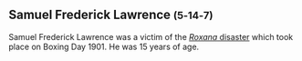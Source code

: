 ## Samuel Frederick Lawrence <small>(5‑14‑7)</small>

Samuel Frederick Lawrence was a victim of the [*Roxana* disaster](https://trove.nla.gov.au/newspaper/article/173378003) which took place on Boxing Day 1901. He was 15 years of age.

